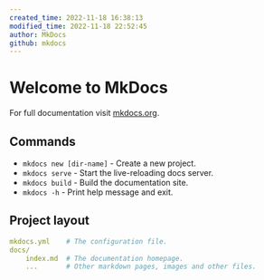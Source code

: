 ```yaml
---
created_time: 2022-11-18 16:38:13
modified_time: 2022-11-18 22:52:45
author: MkDocs
github: mkdocs
---
```

# Welcome to MkDocs

For full documentation visit [mkdocs.org](https://www.mkdocs.org).

## Commands

* `mkdocs new [dir-name]` - Create a new project.
* `mkdocs serve` - Start the live-reloading docs server.
* `mkdocs build` - Build the documentation site.
* `mkdocs -h` - Print help message and exit.

## Project layout
```yaml title="mkdocs.yml"
mkdocs.yml    # The configuration file.
docs/
    index.md  # The documentation homepage.
    ...       # Other markdown pages, images and other files.
```